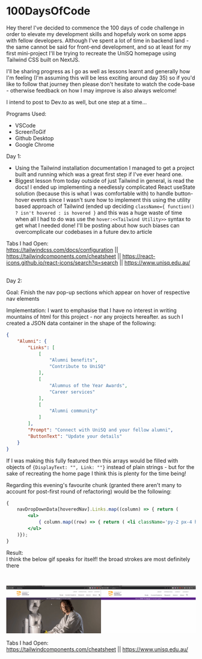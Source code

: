 # 100DaysOfCode

Hey there! I've decided to commence the 100 days of code challenge in order to elevate my development skills and hopefuly work on some apps with fellow developers.
Although I've spent a lot of time in backend land - the same cannot be said for front-end development, and so at least for my first mini-project I'll be trying to recreate the UniSQ homepage using Tailwind CSS built on NextJS.

I'll be sharing progress as I go as well as lessons learnt and generally how I'm feeling (I'm assuming this will be less exciting around day 35) so if you'd like to follow that journey then please don't hesitate to watch the code-base - otherwise feedback on how I may improve is also always welcome!

I intend to post to Dev.to as well, but one step at a time...

Programs Used:
- VSCode
- ScreenToGif
- Github Desktop
- Google Chrome

Day 1:
- Using the Tailwind installation documentation I managed to get a project built and running which was a great first step if I've ever heard one.
- Biggest lesson from today outside of just Tailwind in general, is read the docs! I ended up implementing a needlessly complicated React useState solution (because this is what I was comfortable with) to handle button-hover events since I wasn't sure how to implement this using the utility based approach of Tailwind (ended up deciding `className={ function() ? isn't hovered : is hovered }` and this was a huge waste of time when all I had to do was use the `hover:<<Tailwind Utility>>` syntax to get what I needed done! I'll be posting about how such biases can overcomplicate our codebases in a future dev.to article

Tabs I had Open:<br>
https://tailwindcss.com/docs/configuration || https://tailwindcomponents.com/cheatsheet || https://react-icons.github.io/react-icons/search?q=search || https://www.unisq.edu.au/

<br>
Day 2:

Goal: Finish the nav pop-up sections which appear on hover of respective nav elements

Implementation:
I want to emphasise that I have no interest in writing mountains of html for this project - nor any projects hereafter. as such I created a JSON data container in the shape of the following:

```json
{
    "Alumni": {
        "Links": [
            [
                "Alumni benefits",
                "Contribute to UniSQ"
            ],
            [
                "Alumnus of the Year Awards",
                "Career services"
            ],
            [
                "Alumni community"
            ]
        ], 
        "Prompt": "Connect with UniSQ and your fellow alumni", 
        "ButtonText": "Update your details"
    }
}
```

If I was making this fully featured then this arrays would be filled with objects of `{DisplayText: "", Link: ""}` instead of plain strings - but for the sake of recreating the home page I think this is plenty for the time being!

Regarding this evening's favourite chunk (granted there aren't many to account for post-first round of refactoring) would be the following:

```jsx
{
    navDropDownData[hoveredNav].Links.map((column) => { return (
        <ul>
            { column.map((row) => { return ( <li className='py-2 px-4 hover:bg-gray-200 mx-2'> {row} </li> ); })}
        </ul>
    )});
}
```

Result: <br>
I think the below gif speaks for itself! the broad strokes are most definitely there

<br>

![Video Demonstration of the days progress](./readmeMedia/day2.gif)

Tabs I had Open:<br>
https://tailwindcomponents.com/cheatsheet || https://www.unisq.edu.au/
